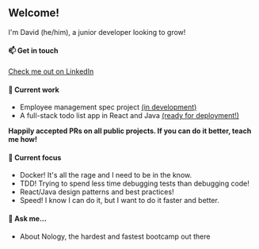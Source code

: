 ## Welcome!

I'm David (he/him), a junior developer looking to grow!

#### 📫 Get in touch
[Check me out on LinkedIn](https://www.linkedin.com/in/david-neill-20a636218/)

#### 🔭 Current work
- Employee management spec project [(in development)](https://github.com/vadien/employee-creator)
- A full-stack todo list app in React and Java [(ready for deployment!)](https://github.com/vadien/todo-app-frontend)

**Happily accepted PRs on all public projects. If you can do it better, teach me how!**

#### 🌱 Current focus
- Docker! It's all the rage and I need to be in the know.
- TDD! Trying to spend less time debugging tests than debugging code!
- React/Java design patterns and best practices!
- Speed! I know I can do it, but I want to do it faster and better.

#### 💬 Ask me...
- About Nology, the hardest and fastest bootcamp out there
<!--
**vadien/vadien** is a ✨ _special_ ✨ repository because its `README.md` (this file) appears on your GitHub profile.

Here are some ideas to get you started:

- 🔭 I’m currently working on ...
- 🌱 I’m currently learning ...
- 👯 I’m looking to collaborate on ...
- 🤔 I’m looking for help with ...
- 💬 Ask me about ...
- 📫 How to reach me: ...
- 😄 Pronouns: ...
- ⚡ Fun fact: ...
-->
